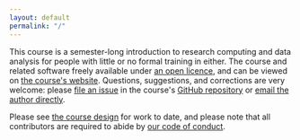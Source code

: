 ```yaml
---
layout: default
permalink: "/"
---
```

This course is a semester-long introduction to research computing and data analysis
for people with little or no formal training in either.
The course and related software freely available under [an open licence](./license/),
and can be viewed on [the course's website][site].
Questions, suggestions, and corrections are very welcome:
please [file an issue][issues]
in the course's [GitHub repository][repo]
or [email the author directly][email].

Please see [the course design](./design/) for work to date,
and please note that all contributors are required to abide by
[our code of conduct](./conduct/).

[email]: mailto:gvwilson@third-bit.com?subject=Merely%20Useful
[issues]: https://github.com/gvwilson/merely-useful/issues
[repo]: https://github.com/gvwilson/merely-useful/
[site]: https://gvwilson.github.io/merely-useful/
